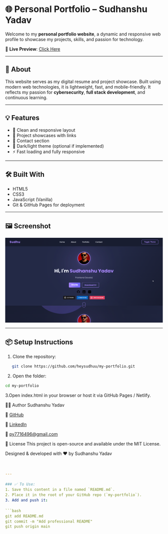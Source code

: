 # 🌐 Personal Portfolio – Sudhanshu Yadav

Welcome to my **personal portfolio website**, a dynamic and responsive web profile to showcase my projects, skills, and passion for technology.

🚀 **Live Preview**: [Click Here](https://heysudhuu.github.io/my-portfolio/)

---

## 📁 About

This website serves as my digital resume and project showcase. Built using modern web technologies, it is lightweight, fast, and mobile-friendly. It reflects my passion for **cybersecurity**, **full stack development**, and continuous learning.

---

## 💡 Features

- 📄 Clean and responsive layout
- 💼 Project showcases with links
- 📧 Contact section
- 🌙 Dark/light theme (optional if implemented)
- ⚡ Fast loading and fully responsive

---

## 🛠️ Built With

- HTML5
- CSS3
- JavaScript (Vanilla)
- Git & GitHub Pages for deployment

---

## 🖼️ Screenshot

![Portfolio Preview](MxjXb1hsFM.png)

---

## 📦 Setup Instructions

1. Clone the repository:
```bash
   git clone https://github.com/heysudhuu/my-portfolio.git

```

2. Open the folder:
```bash
cd my-portfolio
```
3.Open index.html in your browser or host it via GitHub Pages / Netlify.

👨‍💻 Author
Sudhanshu Yadav

🔗 [GitHub](https://github.com/heysudhuu)

💼 [Linkedln](https://www.linkedin.com/in/heysudhu)

📧 py7716496@gmail.com

📃 License
This project is open-source and available under the MIT License.

Designed & developed with ❤️ by Sudhanshu Yadav
```yaml


---

### ✅ To Use:
1. Save this content in a file named `README.md`.
2. Place it in the root of your GitHub repo (`my-portfolio`).
3. Add and push it:

```bash
git add README.md
git commit -m "Add professional README"
git push origin main
```
